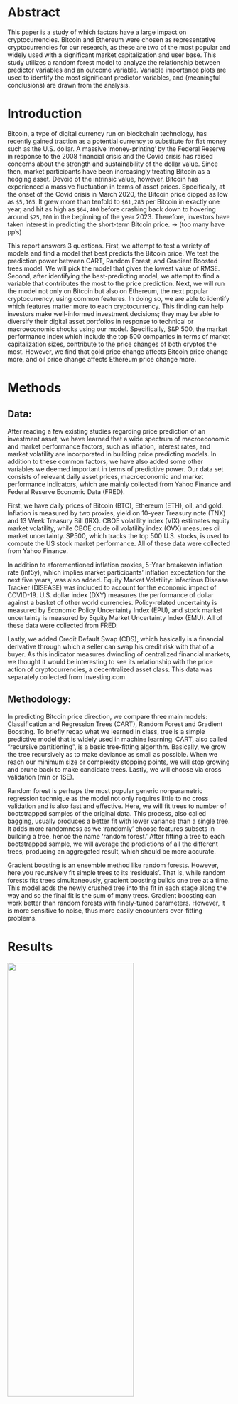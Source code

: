 # Abstract

This paper is a study of which factors have a large impact on
cryptocurrencies. Bitcoin and Ethereum were chosen as representative
cryptocurrencies for our research, as these are two of the most popular
and widely used with a significant market capitalization and user base.
This study utilizes a random forest model to analyze the relationship
between predictor variables and an outcome variable. Variable importance
plots are used to identify the most significant predictor variables, and
(meaningful conclusions) are drawn from the analysis.

# Introduction

Bitcoin, a type of digital currency run on blockchain technology, has
recently gained traction as a potential currency to substitute for fiat
money such as the U.S. dollar. A massive ‘money-printing’ by the Federal
Reserve in response to the 2008 financial crisis and the Covid crisis
has raised concerns about the strength and sustainability of the dollar
value. Since then, market participants have been increasingly treating
Bitcoin as a hedging asset. Devoid of the intrinsic value, however,
Bitcoin has experienced a massive fluctuation in terms of asset prices.
Specifically, at the onset of the Covid crisis in March 2020, the
Bitcoin price dipped as low as `$5,165`. It grew more than tenfold to
`$61,283` per Bitcoin in exactly one year, and hit as high as `$64,400`
before crashing back down to hovering around `$25,000` in the beginning
of the year 2023. Therefore, investors have taken interest in predicting
the short-term Bitcoin price. → (too many have pp’s)

This report answers 3 questions. First, we attempt to test a variety of
models and find a model that best predicts the Bitcoin price. We test
the prediction power between CART, Random Forest, and Gradient Boosted
trees model. We will pick the model that gives the lowest value of RMSE.
Second, after identifying the best-predicting model, we attempt to find
a variable that contributes the most to the price prediction. Next, we
will run the model not only on Bitcoin but also on Ethereum, the next
popular cryptocurrency, using common features. In doing so, we are able
to identify which features matter more to each cryptocurrency. This
finding can help investors make well-informed investment decisions; they
may be able to diversify their digital asset portfolios in response to
technical or macroeconomic shocks using our model. Specifically, S&P
500, the market performance index which include the top 500 companies in
terms of market capitalization sizes, contribute to the price changes of
both cryptos the most. However, we find that gold price change affects
Bitcoin price change more, and oil price change affects Ethereum price
change more.

# Methods

## Data:

After reading a few existing studies regarding price prediction of an
investment asset, we have learned that a wide spectrum of macroeconomic
and market performance factors, such as inflation, interest rates, and
market volatility are incorporated in building price predicting models.
In addition to these common factors, we have also added some other
variables we deemed important in terms of predictive power. Our data set
consists of relevant daily asset prices, macroeconomic and market
performance indicators, which are mainly collected from Yahoo Finance
and Federal Reserve Economic Data (FRED).

First, we have daily prices of Bitcoin (BTC), Ethereum (ETH), oil, and
gold. Inflation is measured by two proxies, yield on 10-year Treasury
note (TNX) and 13 Week Treasury Bill (IRX). CBOE volatility index (VIX)
estimates equity market volatility, while CBOE crude oil volatility
index (OVX) measures oil market uncertainty. SP500, which tracks the top
500 U.S. stocks, is used to compute the US stock market performance. All
of these data were collected from Yahoo Finance.

In addition to aforementioned inflation proxies, 5-Year breakeven
inflation rate (inf5y), which implies market participants’ inflation
expectation for the next five years, was also added. Equity Market
Volatility: Infectious Disease Tracker (DISEASE) was included to account
for the economic impact of COVID-19. U.S. dollar index (DXY) measures
the performance of dollar against a basket of other world currencies.
Policy-related uncertainty is measured by Economic Policy Uncertainty
Index (EPU), and stock market uncertainty is measured by Equity Market
Uncertainty Index (EMU). All of these data were collected from FRED.

Lastly, we added Credit Default Swap (CDS), which basically is a
financial derivative through which a seller can swap his credit risk
with that of a buyer. As this indicator measures dwindling of
centralized financial markets, we thought it would be interesting to see
its relationship with the price action of cryptocurrencies, a
decentralized asset class. This data was separately collected from
Investing.com.

## Methodology:

In predicting Bitcoin price direction, we compare three main models:
Classification and Regression Trees (CART), Random Forest and Gradient
Boosting. To briefly recap what we learned in class, tree is a simple
predictive model that is widely used in machine learning. CART, also
called “recursive partitioning”, is a basic tree-fitting algorithm.
Basically, we grow the tree recursively as to make deviance as small as
possible. When we reach our minimum size or complexity stopping points,
we will stop growing and prune back to make candidate trees. Lastly, we
will choose via cross validation (min or 1SE).

Random forest is perhaps the most popular generic nonparametric
regression technique as the model not only requires little to no cross
validation and is also fast and effective. Here, we will fit trees to
number of bootstrapped samples of the original data. This process, also
called bagging, usually produces a better fit with lower variance than a
single tree. It adds more randomness as we ‘randomly’ choose features
subsets in building a tree, hence the name ‘random forest.’ After
fitting a tree to each bootstrapped sample, we will average the
predictions of all the different trees, producing an aggregated result,
which should be more accurate.

Gradient boosting is an ensemble method like random forests. However,
here you recursively fit simple trees to its ‘residuals’. That is, while
random forests fits trees simultaneously, gradient boosting builds one
tree at a time. This model adds the newly crushed tree into the fit in
each stage along the way and so the final fit is the sum of many trees.
Gradient boosting can work better than random forests with finely-tuned
parameters. However, it is more sensitive to noise, thus more easily
encounters over-fitting problems.

# Results

<img src="Plots/price_compare.png" width="75%" height="50%" />

<img src="Plots/vol_compare.png" width="75%" height="50%" />

<img src="Plots/Sumstat.png" width="50%" height="50%" />

## Bitcoin

We used CART, Random Forest, and Gradient Boosted trees model and
compared out-of-sample RMSEs, and we could check that the Random Forest
is the best performance on the testing data. `Bitcoin` is the target
variable, and the rest of the variables, excluding the `DATE` variable,
are used as predictors. We used the randomForest function to fit a model
and used the VarImpPlot function to display the variables which highly
contribute to the model.

### Random Forest

![](R_project_files/figure-markdown_strict/bitcoin_RF,%20-1.png)

We could check `SP500`,`Inf5y`,`Gold`,`IRX`,`Disease` are top 5
important variables for bitcoin.

Below is the partial dependence plots to isolate the partial effect of
specific features on the outcome. Partial dependence plot is a method
used to analyze the relationship between the target variable (dependent
variable) and a specific predictor variable while holding all other
predictors constant.

![](R_project_files/figure-markdown_strict/RF_dependence_plot-1.png)

All variables, except for `IRX`, shows an increasing dependence plot. We
can interpret `SP500`, `Inf5y`,`Gold`,`Disease` features have a positive
effect on predicted outcome, and `IRX` has a negative effect on
predicted outcome.

<table class=" lightable-minimal table" style="font-family: &quot;Trebuchet MS&quot;, verdana, sans-serif; margin-left: auto; margin-right: auto; width: auto !important; ">
<caption>
Model performance with out-of-sample RMSEs (Bitcoin)
</caption>
<thead>
<tr>
<th style="text-align:left;">
Model
</th>
<th style="text-align:right;">
RMSE
</th>
</tr>
</thead>
<tbody>
<tr>
<td style="text-align:left;">
CART
</td>
<td style="text-align:right;">
2016.0733
</td>
</tr>
<tr>
<td style="text-align:left;">
Random Forest
</td>
<td style="text-align:right;">
847.2747
</td>
</tr>
<tr>
<td style="text-align:left;">
Gradient Boosting
</td>
<td style="text-align:right;">
1211.8137
</td>
</tr>
</tbody>
</table>

## Ethereum

Same as Bitcoin, to predict Ethereum, we used CART, Random Forest, and
Gradient Boosted trees model and compared out-of-sample RMSEs, and we
could check that the Random Forest is the best performance on the
testing data. `Ethereum` is the target variable, and the rest of the
variables, excluding the `DATE` variable, are used as predictors. We
used the randomForest function to fit a model and used the VarImpPlot
function to display the variables which highly contribute to the model.

### Random Forest

![](R_project_files/figure-markdown_strict/ethereum_RF,%20-1.png)

We could check `SP500`,`Inf5y`,`Oil`,`IRX`,`CDS` are top 5 important
variables for ethereum. `SP500` and `Inf5y` seem to have the highest
importance in both bitcoin and ethereum, but it is an interesting result
that there is a difference that gold has a great influence on bitcoin
and oil has a great influence on ethereum. Below is the partial
dependence plots to isolate the partial effect of specific features on
the outcome.

![](R_project_files/figure-markdown_strict/RF_dependence_plot_ether-1.png)

All variables, except for `IRX`, shows an increasing dependence plot. We
can interpret `SP500`, `Inf5y`,`Gold`,`Disease` features have a positive
effect on predicted outcome, and `IRX` has a negative effect on
predicted outcome.

<table class=" lightable-minimal table" style="font-family: &quot;Trebuchet MS&quot;, verdana, sans-serif; margin-left: auto; margin-right: auto; width: auto !important; ">
<caption>
Model performance with out-of-sample RMSEs (Ethereum)
</caption>
<thead>
<tr>
<th style="text-align:left;">
Model
</th>
<th style="text-align:right;">
RMSE
</th>
</tr>
</thead>
<tbody>
<tr>
<td style="text-align:left;">
CART
</td>
<td style="text-align:right;">
2016.0733
</td>
</tr>
<tr>
<td style="text-align:left;">
Random Forest
</td>
<td style="text-align:right;">
847.2747
</td>
</tr>
<tr>
<td style="text-align:left;">
Gradient Boosting
</td>
<td style="text-align:right;">
1211.8137
</td>
</tr>
</tbody>
</table>

### Correlation Plots

For a deeper understanding of our paper, we will analyze the
relationship with a correlation plot between predictors, which are
macroeconomic and market performance factors. We know that correlation
plot only measures the strength and direction of linear relationships
between variables, but see correlation between predictors may provide
some insights.

Below is the correlation plot for every factors we added, you can check
there’s some stronger correlations, represented with darker colors.

![](R_project_files/figure-markdown_strict/corr-1.png)

We decided to investigate the strong correlations with coefficients
above 0.60.

![](R_project_files/figure-markdown_strict/corr_imp-1.png)
<table class=" lightable-minimal" style="font-family: &quot;Trebuchet MS&quot;, verdana, sans-serif; margin-left: auto; margin-right: auto;">
<caption>
Highest correlation among factors
</caption>
<thead>
<tr>
<th style="text-align:left;">
Var1
</th>
<th style="text-align:left;">
Var2
</th>
<th style="text-align:right;">
Freq
</th>
</tr>
</thead>
<tbody>
<tr>
<td style="text-align:left;">
Gold
</td>
<td style="text-align:left;">
SP500
</td>
<td style="text-align:right;">
0.8705935
</td>
</tr>
<tr>
<td style="text-align:left;">
VIX
</td>
<td style="text-align:left;">
Disease
</td>
<td style="text-align:right;">
0.7636956
</td>
</tr>
<tr>
<td style="text-align:left;">
Oil
</td>
<td style="text-align:left;">
Inf5y
</td>
<td style="text-align:right;">
0.7431183
</td>
</tr>
<tr>
<td style="text-align:left;">
SP500
</td>
<td style="text-align:left;">
Inf5y
</td>
<td style="text-align:right;">
0.7262370
</td>
</tr>
<tr>
<td style="text-align:left;">
EPU
</td>
<td style="text-align:left;">
Disease
</td>
<td style="text-align:right;">
0.7172680
</td>
</tr>
<tr>
<td style="text-align:left;">
VIX
</td>
<td style="text-align:left;">
OVX
</td>
<td style="text-align:right;">
0.7117934
</td>
</tr>
<tr>
<td style="text-align:left;">
IRX
</td>
<td style="text-align:left;">
TNX
</td>
<td style="text-align:right;">
0.6896120
</td>
</tr>
<tr>
<td style="text-align:left;">
Gold
</td>
<td style="text-align:left;">
Disease
</td>
<td style="text-align:right;">
0.6705888
</td>
</tr>
<tr>
<td style="text-align:left;">
EMU
</td>
<td style="text-align:left;">
Disease
</td>
<td style="text-align:right;">
0.6457534
</td>
</tr>
<tr>
<td style="text-align:left;">
VIX
</td>
<td style="text-align:left;">
EMU
</td>
<td style="text-align:right;">
0.6273703
</td>
</tr>
<tr>
<td style="text-align:left;">
EMU
</td>
<td style="text-align:left;">
EPU
</td>
<td style="text-align:right;">
0.6270346
</td>
</tr>
<tr>
<td style="text-align:left;">
SP500
</td>
<td style="text-align:left;">
DXY
</td>
<td style="text-align:right;">
0.6234803
</td>
</tr>
<tr>
<td style="text-align:left;">
VIX
</td>
<td style="text-align:left;">
EPU
</td>
<td style="text-align:right;">
0.6056454
</td>
</tr>
</tbody>
</table>

Result shows `Gold` and `SP500` shows pretty strong correlation, 0.87.
The next highest correlation is `VIX` and `Disease`.

(I think we should find some meaningful correlation here for our
analysis)

## K-means clustering

We did supervised learning method, Random Forest. Now we will try an
unsupervised learning, K-means clustering method, which can be used to
identify clusters of similar factors. First, will start from choosing
optimal K, the amount of clusters. Below is Elbow plot. Elbow plot used
to determine the optimal number of clustering. The plot displays
within-cluster sum of squares(WSS) as a function of the number of
clusters.

![](R_project_files/figure-markdown_strict/cluster-1.png)

Will use 6 for k, the number of clusters.

<table class="kable_wrapper lightable-minimal table" style="font-family: &quot;Trebuchet MS&quot;, verdana, sans-serif; margin-left: auto; margin-right: auto; width: auto !important; ">
<tbody>
<tr>
<td>
<table>
<thead>
<tr>
<th style="text-align:left;">
</th>
<th style="text-align:right;">
cluster1
</th>
</tr>
</thead>
<tbody>
<tr>
<td style="text-align:left;">
SP500
</td>
<td style="text-align:right;">
4270.32589
</td>
</tr>
<tr>
<td style="text-align:left;">
Gold
</td>
<td style="text-align:right;">
1815.68972
</td>
</tr>
<tr>
<td style="text-align:left;">
EPU
</td>
<td style="text-align:right;">
127.35813
</td>
</tr>
<tr>
<td style="text-align:left;">
DXY
</td>
<td style="text-align:right;">
117.55469
</td>
</tr>
<tr>
<td style="text-align:left;">
Oil
</td>
<td style="text-align:right;">
91.19402
</td>
</tr>
</tbody>
</table>
</td>
<td>
<table>
<thead>
<tr>
<th style="text-align:left;">
</th>
<th style="text-align:right;">
cluster2
</th>
</tr>
</thead>
<tbody>
<tr>
<td style="text-align:left;">
SP500
</td>
<td style="text-align:right;">
3920.2064
</td>
</tr>
<tr>
<td style="text-align:left;">
Gold
</td>
<td style="text-align:right;">
1796.5014
</td>
</tr>
<tr>
<td style="text-align:left;">
EPU
</td>
<td style="text-align:right;">
138.2618
</td>
</tr>
<tr>
<td style="text-align:left;">
EMU
</td>
<td style="text-align:right;">
128.3905
</td>
</tr>
<tr>
<td style="text-align:left;">
DXY
</td>
<td style="text-align:right;">
122.8686
</td>
</tr>
</tbody>
</table>
</td>
<td>
<table>
<thead>
<tr>
<th style="text-align:left;">
</th>
<th style="text-align:right;">
cluster3
</th>
</tr>
</thead>
<tbody>
<tr>
<td style="text-align:left;">
SP500
</td>
<td style="text-align:right;">
3366.7918
</td>
</tr>
<tr>
<td style="text-align:left;">
Gold
</td>
<td style="text-align:right;">
1828.9561
</td>
</tr>
<tr>
<td style="text-align:left;">
EPU
</td>
<td style="text-align:right;">
262.7343
</td>
</tr>
<tr>
<td style="text-align:left;">
EMU
</td>
<td style="text-align:right;">
143.4939
</td>
</tr>
<tr>
<td style="text-align:left;">
DXY
</td>
<td style="text-align:right;">
115.9476
</td>
</tr>
</tbody>
</table>
</td>
<td>
<table>
<thead>
<tr>
<th style="text-align:left;">
</th>
<th style="text-align:right;">
cluster4
</th>
</tr>
</thead>
<tbody>
<tr>
<td style="text-align:left;">
SP500
</td>
<td style="text-align:right;">
2673.45920
</td>
</tr>
<tr>
<td style="text-align:left;">
Gold
</td>
<td style="text-align:right;">
1297.69682
</td>
</tr>
<tr>
<td style="text-align:left;">
DXY
</td>
<td style="text-align:right;">
114.01794
</td>
</tr>
<tr>
<td style="text-align:left;">
EPU
</td>
<td style="text-align:right;">
95.31944
</td>
</tr>
<tr>
<td style="text-align:left;">
Oil
</td>
<td style="text-align:right;">
56.62474
</td>
</tr>
</tbody>
</table>
</td>
<td>
<table>
<thead>
<tr>
<th style="text-align:left;">
</th>
<th style="text-align:right;">
cluster5
</th>
</tr>
</thead>
<tbody>
<tr>
<td style="text-align:left;">
SP500
</td>
<td style="text-align:right;">
2716.0546
</td>
</tr>
<tr>
<td style="text-align:left;">
Gold
</td>
<td style="text-align:right;">
1658.1686
</td>
</tr>
<tr>
<td style="text-align:left;">
EPU
</td>
<td style="text-align:right;">
489.8274
</td>
</tr>
<tr>
<td style="text-align:left;">
EMU
</td>
<td style="text-align:right;">
364.0126
</td>
</tr>
<tr>
<td style="text-align:left;">
OVX
</td>
<td style="text-align:right;">
148.6829
</td>
</tr>
</tbody>
</table>
</td>
<td>
<table>
<thead>
<tr>
<th style="text-align:left;">
</th>
<th style="text-align:right;">
cluster6
</th>
</tr>
</thead>
<tbody>
<tr>
<td style="text-align:left;">
SP500
</td>
<td style="text-align:right;">
2020.54151
</td>
</tr>
<tr>
<td style="text-align:left;">
Gold
</td>
<td style="text-align:right;">
1224.98399
</td>
</tr>
<tr>
<td style="text-align:left;">
DXY
</td>
<td style="text-align:right;">
104.96116
</td>
</tr>
<tr>
<td style="text-align:left;">
EPU
</td>
<td style="text-align:right;">
65.54422
</td>
</tr>
<tr>
<td style="text-align:left;">
Oil
</td>
<td style="text-align:right;">
62.20606
</td>
</tr>
</tbody>
</table>
</td>
</tr>
</tbody>
</table>

## Comparison for Pre-2019 and Post-2019

![](R_project_files/figure-markdown_strict/dividing_2019-1.png)![](R_project_files/figure-markdown_strict/dividing_2019-2.png)![](R_project_files/figure-markdown_strict/dividing_2019-3.png)![](R_project_files/figure-markdown_strict/dividing_2019-4.png)

# Conclusion

# Appendix

![](R_project_files/figure-markdown_strict/timeseries_tables-1.png)![](R_project_files/figure-markdown_strict/timeseries_tables-2.png)![](R_project_files/figure-markdown_strict/timeseries_tables-3.png)![](R_project_files/figure-markdown_strict/timeseries_tables-4.png)![](R_project_files/figure-markdown_strict/timeseries_tables-5.png)![](R_project_files/figure-markdown_strict/timeseries_tables-6.png)![](R_project_files/figure-markdown_strict/timeseries_tables-7.png)![](R_project_files/figure-markdown_strict/timeseries_tables-8.png)![](R_project_files/figure-markdown_strict/timeseries_tables-9.png)![](R_project_files/figure-markdown_strict/timeseries_tables-10.png)
